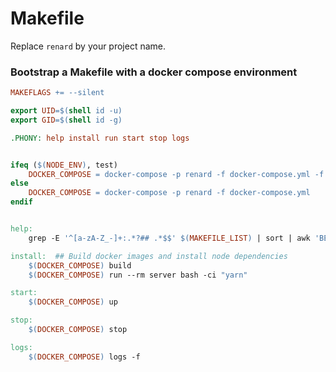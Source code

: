 # Makefile

Replace `renard` by your project name.

### Bootstrap a Makefile with a docker compose environment

```makefile
MAKEFLAGS += --silent

export UID=$(shell id -u)
export GID=$(shell id -g)

.PHONY: help install run start stop logs


ifeq ($(NODE_ENV), test)
    DOCKER_COMPOSE = docker-compose -p renard -f docker-compose.yml -f docker-compose.test.yml
else
    DOCKER_COMPOSE = docker-compose -p renard -f docker-compose.yml
endif


help:
	grep -E '^[a-zA-Z_-]+:.*?## .*$$' $(MAKEFILE_LIST) | sort | awk 'BEGIN {FS = ":.*?## "}; {printf "\033[36m%-30s\033[0m %s\n", $$1, $$2}'

install:  ## Build docker images and install node dependencies
	$(DOCKER_COMPOSE) build
	$(DOCKER_COMPOSE) run --rm server bash -ci "yarn"

start:
	$(DOCKER_COMPOSE) up

stop:
	$(DOCKER_COMPOSE) stop

logs:
	$(DOCKER_COMPOSE) logs -f

```
